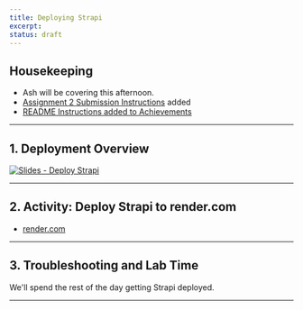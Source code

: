 ```yaml
---
title: Deploying Strapi
excerpt: 
status: draft
---
```


## Housekeeping
- Ash will be covering this afternoon.
- [Assignment 2 Submission Instructions](/courses/cpnt-200/assessments/assignment-2#submission-instructions) added
- [README Instructions added to Achievements](/courses/cpnt-200/assessments/achievements#submission-instructions)

---

## 1. Deployment Overview
[![Slides - Deploy Strapi](/images/slides/deploy-strapi.png)](https://sait-wbdv.github.io/slides/w23/cpnt-200/strapi-deployment.html)

---

## 2. Activity: Deploy Strapi to render.com
- [render.com](https://render.com/)

---

## 3. Troubleshooting and Lab Time
We'll spend the rest of the day getting Strapi deployed.

---